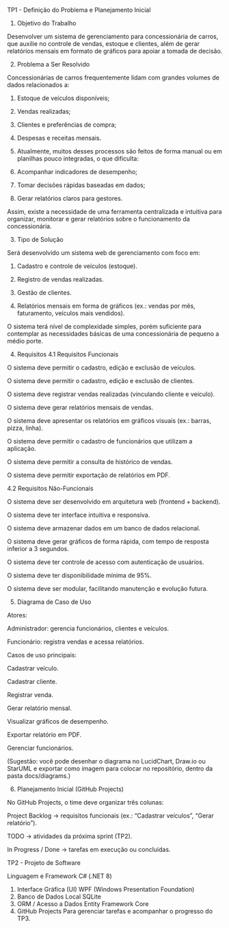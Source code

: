 TP1 - Definição do Problema e Planejamento Inicial
1. Objetivo do Trabalho

Desenvolver um sistema de gerenciamento para concessionária de carros, que auxilie no controle de vendas, estoque e clientes, além de gerar relatórios mensais em formato de gráficos para apoiar a tomada de decisão.

2. Problema a Ser Resolvido

Concessionárias de carros frequentemente lidam com grandes volumes de dados relacionados a:
 1. Estoque de veículos disponíveis;

 2. Vendas realizadas;

 3. Clientes e preferências de compra;

 4. Despesas e receitas mensais.

 5. Atualmente, muitos desses processos são feitos de forma manual ou em planilhas pouco integradas, o que dificulta:

 6. Acompanhar indicadores de desempenho;

 7. Tomar decisões rápidas baseadas em dados;

 8. Gerar relatórios claros para gestores.

Assim, existe a necessidade de uma ferramenta centralizada e intuitiva para organizar, monitorar e gerar relatórios sobre o funcionamento da concessionária.

3. Tipo de Solução

Será desenvolvido um sistema web de gerenciamento com foco em:

1. Cadastro e controle de veículos (estoque).

2. Registro de vendas realizadas.

3. Gestão de clientes.

4. Relatórios mensais em forma de gráficos (ex.: vendas por mês, faturamento, veículos mais vendidos).

O sistema terá nível de complexidade simples, porém suficiente para contemplar as necessidades básicas de uma concessionária de pequeno a médio porte.

4. Requisitos
4.1 Requisitos Funcionais

O sistema deve permitir o cadastro, edição e exclusão de veículos.

O sistema deve permitir o cadastro, edição e exclusão de clientes.

O sistema deve registrar vendas realizadas (vinculando cliente e veículo).

O sistema deve gerar relatórios mensais de vendas.

O sistema deve apresentar os relatórios em gráficos visuais (ex.: barras, pizza, linha).

O sistema deve permitir o cadastro de funcionários que utilizam a aplicação.

O sistema deve permitir a consulta de histórico de vendas.

O sistema deve permitir exportação de relatórios em PDF.

4.2 Requisitos Não-Funcionais

O sistema deve ser desenvolvido em arquitetura web (frontend + backend).

O sistema deve ter interface intuitiva e responsiva.

O sistema deve armazenar dados em um banco de dados relacional.

O sistema deve gerar gráficos de forma rápida, com tempo de resposta inferior a 3 segundos.

O sistema deve ter controle de acesso com autenticação de usuários.

O sistema deve ter disponibilidade mínima de 95%.

O sistema deve ser modular, facilitando manutenção e evolução futura.

5. Diagrama de Caso de Uso

Atores:

Administrador: gerencia funcionários, clientes e veículos.

Funcionário: registra vendas e acessa relatórios.

Casos de uso principais:

Cadastrar veículo.

Cadastrar cliente.

Registrar venda.

Gerar relatório mensal.

Visualizar gráficos de desempenho.

Exportar relatório em PDF.

Gerenciar funcionários.

(Sugestão: você pode desenhar o diagrama no LucidChart, Draw.io ou StarUML e exportar como imagem para colocar no repositório, dentro da pasta docs/diagrams.)

6. Planejamento Inicial (GitHub Projects)

No GitHub Projects, o time deve organizar três colunas:

Project Backlog → requisitos funcionais (ex.: “Cadastrar veículos”, “Gerar relatório”).

TODO → atividades da próxima sprint (TP2).

In Progress / Done → tarefas em execução ou concluídas.

TP2 - Projeto de Software

Linguagem e Framework	C# (.NET 8)
1. Interface Gráfica (UI)	WPF (Windows Presentation Foundation)
2. Banco de Dados Local	SQLite
3. ORM / Acesso a Dados	Entity Framework Core
4. GitHub Projects	Para gerenciar tarefas e acompanhar o progresso do TP3.
